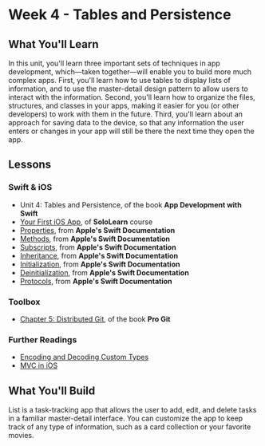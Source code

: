 # Week 4 - Tables and Persistence

## What You'll Learn
In this unit, you'll learn three important sets of techniques in app development, which—taken together—will enable you to build more much complex apps.
First, you'll learn how to use tables to display lists of information, and to use the master-detail design pattern to allow users to interact with the information.
Second, you'll learn how to organize the files, structures, and classes in your apps, making it easier for you (or other developers) to work with them in the future.
Third, you'll learn about an approach for saving data to the device, so that any information the user enters or changes in your app will still be there the next time they open the app.

## Lessons
### Swift & iOS
- Unit 4: Tables and Persistence, of the book **App Development with Swift**
- [Your First iOS App](https://www.sololearn.com/Play/Swift), of **SoloLearn** course
- [Properties](https://docs.swift.org/swift-book/LanguageGuide/Properties.html), from **Apple's Swift Documentation**
- [Methods](https://docs.swift.org/swift-book/LanguageGuide/Methods.html), from **Apple's Swift Documentation**
- [Subscripts](https://docs.swift.org/swift-book/LanguageGuide/Subscripts.html), from **Apple's Swift Documentation**
- [Inheritance](https://docs.swift.org/swift-book/LanguageGuide/Inheritance.html), from **Apple's Swift Documentation**
- [Initialization](https://docs.swift.org/swift-book/LanguageGuide/Initialization.html), from **Apple's Swift Documentation**
- [Deinitialization](https://docs.swift.org/swift-book/LanguageGuide/Deinitialization.html), from **Apple's Swift Documentation**
- [Protocols](https://docs.swift.org/swift-book/LanguageGuide/Protocols.html), from **Apple's Swift Documentation**

### Toolbox
- [Chapter 5: Distributed Git](https://git-scm.com/book/en/v2/Distributed-Git-Distributed-Workflows), of the book  **Pro Git**

### Further Readings
- [Encoding and Decoding Custom Types](https://developer.apple.com/documentation/foundation/archives_and_serialization/encoding_and_decoding_custom_types)
- [MVC in iOS](https://www.raywenderlich.com/1000705-model-view-controller-mvc-in-ios-a-modern-approach)

## What You'll Build
List is a task-tracking app that allows the user to add, edit, and delete tasks in a familiar master-detail interface. You can customize the app to keep track of any type of information, such as a card collection or your favorite movies.

